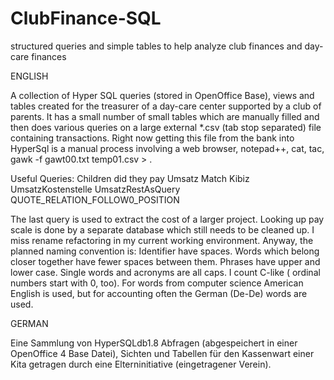 ClubFinance-SQL
===============

structured queries and simple tables to help analyze club finances and day-care finances

ENGLISH

A collection of Hyper SQL queries (stored in OpenOffice Base), views and tables created for the treasurer of
a day-care center  supported by  a club of parents.
It has a small number of small tables which are manually filled and then does various queries on a large external *.csv (tab stop separated) file containing transactions. Right now getting this file from the bank into HyperSql is a manual process involving a web browser, notepad++,  cat, tac, gawk -f gawt00.txt temp01.csv > .

Useful Queries:
Children did they pay
Umsatz Match Kibiz
UmsatzKostenstelle
UmsatzRestAsQuery
QUOTE_RELATION_FOLLOW0_POSITION

The last query is used to extract the cost of a larger project. Looking up pay scale is done by a separate database which still needs to be cleaned up. I miss rename refactoring in my current working environment. Anyway, the planned naming convention is:
Identifier have spaces. Words which belong closer together have fewer spaces between them.
Phrases have upper and lower case.
Single words and acronyms are all caps.
I count C-like ( ordinal numbers start with 0, too).
For words from computer science American English is used, but for accounting often the German (De-De) words are used.

GERMAN

Eine Sammlung von HyperSQLdb1.8 Abfragen (abgespeichert in einer OpenOffice 4 Base Datei), Sichten und Tabellen für den Kassenwart einer
Kita getragen durch eine Elterninitiative (eingetragener Verein).